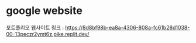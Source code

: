 <h1>google website</h1>

포트폴리오 웹사이트 링크 : https://8d8bf98b-ea8a-4306-808a-fc61b28d1038-00-13peczr2ymt6z.pike.replit.dev/
